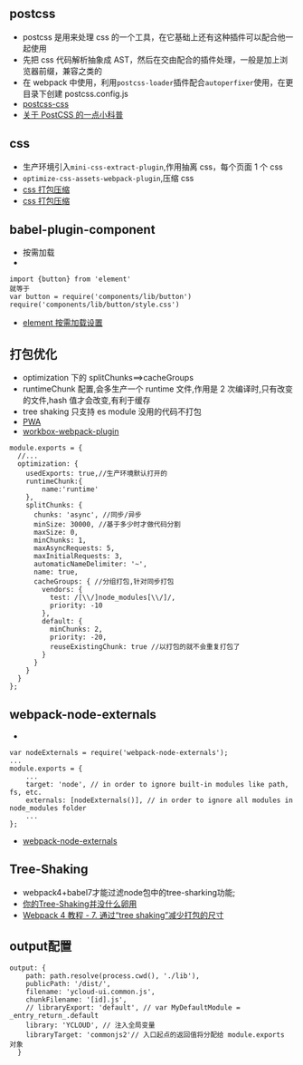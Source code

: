 <!--
 * @Author: yangjj
 * @Date: 2019-08-13 09:01:16
 * @LastEditors: yangjj
 * @LastEditTime: 2019-08-13 19:16:09
 * @Description: file content
 -->
## postcss

- postcss 是用来处理 css 的一个工具，在它基础上还有这种插件可以配合他一起使用
- 先把 css 代码解析抽象成 AST，然后在交由配合的插件处理，一般是加上浏览器前缀，兼容之类的
- 在 webpack 中使用，利用`postcss-loader`插件配合`autoperfixer`使用，在更目录下创建 postcss.config.js
- [postcss-css](https://www.ibm.com/developerworks/cn/web/1604-postcss-css/index.html)
- [关于 PostCSS 的一点小科普](https://juejin.im/post/5a31ef8f6fb9a0450b6666a0)

## css

- 生产环境引入`mini-css-extract-plugin`,作用抽离 css，每个页面 1 个 css
- `optimize-css-assets-webpack-plugin`,压缩 css
- [css 打包压缩](https://blog.csdn.net/lsvtogergo/article/details/84959009)
- [css 打包压缩](https://zhuanlan.zhihu.com/p/37251575)

## babel-plugin-component

- 按需加载
-

```
import {button} from 'element'
就等于
var button = require('components/lib/button')
require('components/lib/button/style.css')
```

- [element 按需加载设置](https://segmentfault.com/a/1190000015884948)

## 打包优化

- optimization 下的 splitChunks==>cacheGroups
- runtimeChunk 配置,会多生产一个 runtime 文件,作用是 2 次编译时,只有改变的文件,hash 值才会改变,有利于缓存
- tree shaking 只支持 es module 没用的代码不打包
- [PWA](https://blog.csdn.net/i10630226/article/details/78885664)
- [workbox-webpack-plugin](https://blog.csdn.net/mjzhang1993/article/details/79584854)

```
module.exports = {
  //...
  optimization: {
    usedExports: true,//生产环境默认打开的
    runtimeChunk:{
        name:'runtime'
    },
    splitChunks: {
      chunks: 'async', //同步/异步
      minSize: 30000, //基于多少时才做代码分割
      maxSize: 0,
      minChunks: 1,
      maxAsyncRequests: 5,
      maxInitialRequests: 3,
      automaticNameDelimiter: '~',
      name: true,
      cacheGroups: { //分组打包,针对同步打包
        vendors: {
          test: /[\\/]node_modules[\\/]/,
          priority: -10
        },
        default: {
          minChunks: 2,
          priority: -20,
          reuseExistingChunk: true //以打包的就不会重复打包了
        }
      }
    }
  }
};
```

## webpack-node-externals
* 
```
var nodeExternals = require('webpack-node-externals');
...
module.exports = {
    ...
    target: 'node', // in order to ignore built-in modules like path, fs, etc.
    externals: [nodeExternals()], // in order to ignore all modules in node_modules folder
    ...
};
```
* [webpack-node-externals](https://www.npmjs.com/package/webpack-node-externals)

## Tree-Shaking
* webpack4+babel7才能过滤node包中的tree-sharking功能;
* [你的Tree-Shaking并没什么卵用](https://juejin.im/post/5a5652d8f265da3e497ff3de)
* [Webpack 4 教程 - 7. 通过“tree shaking”减少打包的尺寸](https://segmentfault.com/a/1190000016767989)

## output配置
```
output: {
    path: path.resolve(process.cwd(), './lib'),
    publicPath: '/dist/',
    filename: 'ycloud-ui.common.js',
    chunkFilename: '[id].js',
    // libraryExport: 'default', // var MyDefaultModule = _entry_return_.default
    library: 'YCLOUD', // 注入全局变量
    libraryTarget: 'commonjs2'// 入口起点的返回值将分配给 module.exports 对象
  }
```